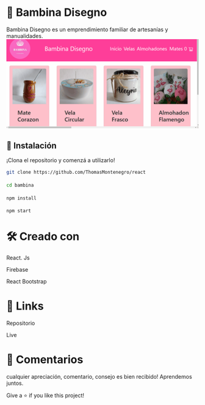 #  🧉 Bambina Disegno

Bambina Disegno es un emprendimiento familiar de artesanías y manualidades.
![image](preview.gif)
## 📝 Instalación

¡Clona el repositorio y comenzá a utilizarlo!

```bash
git clone https://github.com/ThomasMontenegro/react

cd bambina

npm install

npm start
```

# 🛠️ Creado con

 React. Js

 Firebase

 React Bootstrap

# 📌 Links

 Repositorio

 Live



# 🤝 Comentarios
cualquier apreciación, comentario, consejo es bien recibido! Aprendemos juntos.

Give a ⭐️ if you like this project!
